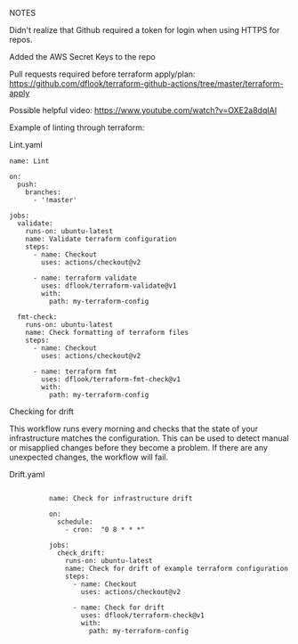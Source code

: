 
NOTES


Didn't realize that Github required a token for login when using HTTPS for repos.

Added the AWS Secret Keys to the repo

Pull requests required before terraform apply/plan: https://github.com/dflook/terraform-github-actions/tree/master/terraform-apply

Possible helpful video: https://www.youtube.com/watch?v=OXE2a8dqIAI

Example of linting through terraform:

Lint.yaml

<pre><code>name: Lint

on:
  push:
    branches:
      - '!master'

jobs:
  validate:
    runs-on: ubuntu-latest
    name: Validate terraform configuration
    steps:
      - name: Checkout
        uses: actions/checkout@v2

      - name: terraform validate
        uses: dflook/terraform-validate@v1
        with:
          path: my-terraform-config

  fmt-check:
    runs-on: ubuntu-latest
    name: Check formatting of terraform files
    steps:
      - name: Checkout
        uses: actions/checkout@v2

      - name: terraform fmt
        uses: dflook/terraform-fmt-check@v1
        with:
          path: my-terraform-config
</code></pre>

Checking for drift

This workflow runs every morning and checks that the state of your infrastructure matches the configuration.
This can be used to detect manual or misapplied changes before they become a problem. If there are any unexpected changes, the workflow will fail.

Drift.yaml

<pre><code>
          name: Check for infrastructure drift

          on:
            schedule:
              - cron:  "0 8 * * *"

          jobs:
            check_drift:
              runs-on: ubuntu-latest
              name: Check for drift of example terraform configuration
              steps:
                - name: Checkout
                  uses: actions/checkout@v2

                - name: Check for drift
                  uses: dflook/terraform-check@v1
                  with:
                    path: my-terraform-config
</code></pre>
